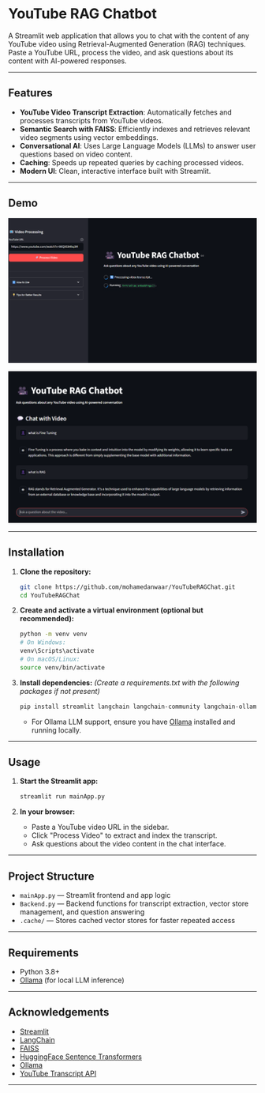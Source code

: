 # YouTube RAG Chatbot

A Streamlit web application that allows you to chat with the content of any YouTube video using Retrieval-Augmented Generation (RAG) techniques. Paste a YouTube URL, process the video, and ask questions about its content with AI-powered responses.

---

## Features
- **YouTube Video Transcript Extraction**: Automatically fetches and processes transcripts from YouTube videos.
- **Semantic Search with FAISS**: Efficiently indexes and retrieves relevant video segments using vector embeddings.
- **Conversational AI**: Uses Large Language Models (LLMs) to answer user questions based on video content.
- **Caching**: Speeds up repeated queries by caching processed videos.
- **Modern UI**: Clean, interactive interface built with Streamlit.

---

## Demo

![UI Screenshot 1](https://github.com/mohamedanwaar/YouTubeRAGChat/blob/main/Ui_image/imaga1.png)

![UI Screenshot 2](https://github.com/mohamedanwaar/YouTubeRAGChat/blob/main/Ui_image/image.png)

---

## Installation

1. **Clone the repository:**
   ```bash
   git clone https://github.com/mohamedanwaar/YouTubeRAGChat.git
   cd YouTubeRAGChat
   ```

2. **Create and activate a virtual environment (optional but recommended):**
   ```bash
   python -m venv venv
   # On Windows:
   venv\Scripts\activate
   # On macOS/Linux:
   source venv/bin/activate
   ```

3. **Install dependencies:**
   *(Create a requirements.txt with the following packages if not present)*
   ```bash
   pip install streamlit langchain langchain-community langchain-ollama langchain-huggingface faiss-cpu sentence-transformers youtube-transcript-api
   ```
   - For Ollama LLM support, ensure you have [Ollama](https://ollama.com/) installed and running locally.

---

## Usage

1. **Start the Streamlit app:**
   ```bash
   streamlit run mainApp.py
   ```

2. **In your browser:**
   - Paste a YouTube video URL in the sidebar.
   - Click "Process Video" to extract and index the transcript.
   - Ask questions about the video content in the chat interface.

---

## Project Structure

- `mainApp.py` &mdash; Streamlit frontend and app logic
- `Backend.py` &mdash; Backend functions for transcript extraction, vector store management, and question answering
- `.cache/` &mdash; Stores cached vector stores for faster repeated access

---

## Requirements
- Python 3.8+
- [Ollama](https://ollama.com/) (for local LLM inference)

---

## Acknowledgements
- [Streamlit](https://streamlit.io/)
- [LangChain](https://python.langchain.com/)
- [FAISS](https://github.com/facebookresearch/faiss)
- [HuggingFace Sentence Transformers](https://www.sbert.net/)
- [Ollama](https://ollama.com/)
- [YouTube Transcript API](https://github.com/jdepoix/youtube-transcript-api)

---
